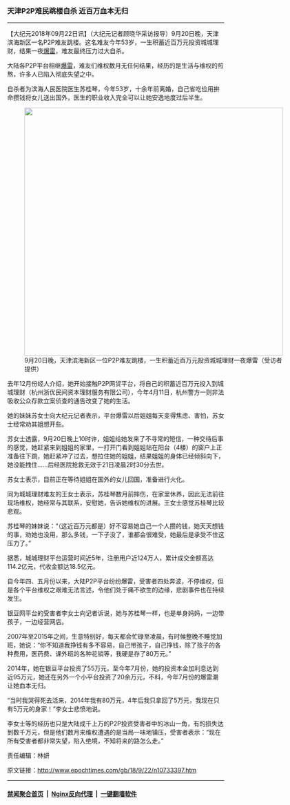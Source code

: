 ### 天津P2P难民跳楼自杀 近百万血本无归
------------------------

<p>【大纪元2018年09月22日讯】（大纪元记者顾晓华采访报导）9月20日晚，天津滨海新区一名P2P难友跳楼。这名难友今年53岁，一生积蓄近百万元投资城城理财，结果一夜<a href="http://www.epochtimes.com/gb/tag/%E7%88%86%E9%9B%B7.html">爆雷</a>，难友最终压力过大自杀。</p>
<p>大陆各P2P平台相继<a href="http://www.epochtimes.com/gb/tag/%E7%88%86%E9%9B%B7.html">爆雷</a>，难友们维权数月无任何结果，经历的是生活与维权的煎熬，许多人已陷入彻底失望之中。</p>
<p>自杀者为滨海人民医院医生苏桂琴，今年53岁，十余年前离婚，自己省吃俭用拚命攒钱将女儿送出国外，医生的职业收入完全可以让她安逸地度过后半生。</p>
<figure id="attachment_10733429" style="width: 600px" class="wp-caption aligncenter"><a href="http://i.epochtimes.com/assets/uploads/2018/09/1-94.jpg"><img class="size-large wp-image-10733429" src="http://i.epochtimes.com/assets/uploads/2018/09/1-94-600x575.jpg" alt="" width="600" height="575" /></a><figcaption class="wp-caption-text">9月20日晚，天津滨海新区一位P2P难友跳楼，一生积蓄近百万元投资城城理财一夜爆雷（受访者提供）</figcaption></figure>
<p>去年12月份经人介绍，她开始接触P2P网贷平台，将自己的积蓄近百万元投入到城城理财（杭州浙优民间资本理财服务有限公司），今年4月11日，杭州警方一则非法吸收公众存款立案侦查的通告改变了她的生活。</p>
<p>她的妹妹苏女士向大纪元记者表示，平台爆雷以后姐姐每天变得焦虑、害怕，苏女士经常劝其姐想开些。</p>
<p>苏女士透露，9月20日晚上10时许，姐姐给她发来了不寻常的短信，一种交待后事的感觉，她赶紧来到姐姐的家里，一打开门看到姐姐站在阳台（4楼）的窗户上正准备往下跳，她赶紧冲了过去，想拉住她的姐姐，结果姐姐的身体已经倾斜向下，她没能拽住……后经医院抢救无效于21日凌晨2时30分去世。</p>
<p>苏女士表示，目前正在等待姐姐在国外的女儿回国，准备进行火化。</p>
<p>同为城城理财难友的王女士表示，苏桂琴数月前摔伤，在家里休养，因此无法前往现场维权，她经常与其联系，安慰她，告诉她维权的进展。王女士感觉苏桂琴比较悲观。</p>
<p>苏桂琴的妹妹说：“（这近百万元都是）好不容易她自己一个人攒的钱，她天天想钱的事，劝她也没用，那么多钱，一下子没了，谁都会很难受，她最后是承受不住这压力了。”</p>
<p>据悉，城城理财平台运营时间近5年，注册用户近124万人，累计成交金额高达114.2亿元，代收金额达18.5亿元。</p>
<p>自今年四、五月份以来，大陆P2P平台纷纷爆雷，受害者四处奔波，不停维权，但是各个平台维权之艰难无法言述，令他们处于痛不欲生的边缘，悲剧事件也在持续发生。</p>
<p>银豆网平台的受害者李女士向记者诉说，她与苏桂琴一样，也是单身妈妈，一边带孩子，一边经营网店。</p>
<p>2007年至2015年之间，生意特别好，每天都会忙碌至凌晨，有时候整晚不睡觉加班，她说：“你不知道我挣钱有多不容易，自己带孩子，自己挣钱，除了孩子的各种费用，医药费、课外班的各种花销等，我硬是存了80万元。”</p>
<p>2014年，她在银豆平台投资了55万元，至今年7月份，她的投资本金加利息达到近95万元，她还在另外一个小平台投资了20余万元，不料，今年7月份的爆雷潮让她血本无归。</p>
<p>“当时我哭得死去活来，2014年我有80万元，4年后我只拿回了5万元，我现在只有5万元的身家！”李女士悲愤地说。</p>
<p>李女士等的经历也只是大陆成千上万的P2P投资受害者中的冰山一角，有的损失达到数千万元，但是他们数月来维权遭遇的是当局一味地镇压，受害者表示：“现在所有受害者都非常失望，陷入绝境，不知将来的路怎么走。”</p>
<p>责任编辑：林妍</p>

原文链接：http://www.epochtimes.com/gb/18/9/22/n10733397.htm


------------------------
#### [禁闻聚合首页](https://github.com/gfw-breaker/banned-news/blob/master/README.md) &nbsp;|&nbsp; [Nginx反向代理](https://github.com/gfw-breaker/open-proxy/blob/master/README.md) &nbsp;|&nbsp; [一键翻墙软件](https://github.com/gfw-breaker/nogfw/blob/master/README.md)